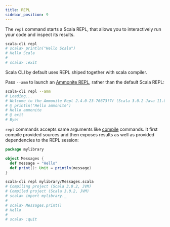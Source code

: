 ```yaml
---
title: REPL
sidebar_position: 9
---
```


The `repl` command starts a Scala REPL, that allows you to interactively
run your code and inspect its results.

```bash ignore
scala-cli repl
# scala> println("Hello Scala")
# Hello Scala
#
# scala> :exit
```

Scala CLI by default uses REPL shiped together with scala compiler.

Pass `--amm` to launch an [Ammonite REPL](https://ammonite.io/#Ammonite-REPL), rather than the default Scala REPL:

```bash ignore
scala-cli repl --amm
# Loading...
# Welcome to the Ammonite Repl 2.4.0-23-76673f7f (Scala 3.0.2 Java 11.0.11)
# @ println("Hello ammonite") 
# Hello ammonite
# @ exit 
# Bye!
```

`repl` commands accepts same arguments like [compile](./compile.md) commands. It first compile provided sources and then exposes results as well as provided dependencies to the REPL session:

```scala title=mylibrary/Messages.scala
package mylibrary

object Messages {
  def message = "Hello"
  def print(): Unit = println(message)
}
```
```bash
scala-cli repl mylibrary/Messages.scala
# Compiling project (Scala 3.0.2, JVM)
# Compiled project (Scala 3.0.2, JVM)
# scala> import mylibrary._
#
# scala> Messages.print()
# Hello
#
# scala> :quit
```

